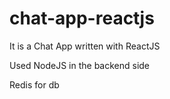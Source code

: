 # chat-app-reactjs
It is a Chat App written with ReactJS

Used NodeJS in the backend side

Redis for db
